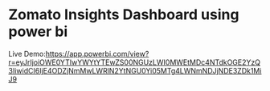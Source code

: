 # Zomato Insights Dashboard using power bi


Live Demo:https://app.powerbi.com/view?r=eyJrIjoiOWE0YTIwYWYtYTEwZS00NGUzLWI0MWEtMDc4NTdkOGE2YzQ3IiwidCI6IjE4ODZjNmMwLWRlN2YtNGU0Yi05MTg4LWNmNDJjNDE3ZDk1MiJ9

